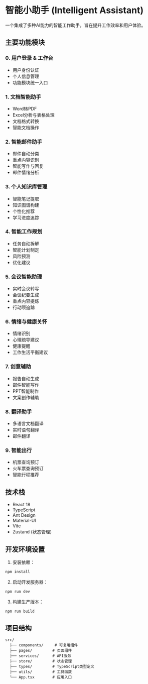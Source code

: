 # 智能小助手 (Intelligent Assistant)

一个集成了多种AI能力的智能工作助手，旨在提升工作效率和用户体验。

## 主要功能模块

### 0. 用户登录 & 工作台
- 用户身份认证
- 个人信息管理
- 功能模块统一入口

### 1. 文档智能助手
- Word转PDF
- Excel分析与表格处理
- 文档格式转换
- 智能文档操作

### 2. 智能邮件助手
- 邮件自动分类
- 重点内容识别
- 智能写作与回复
- 邮件情绪分析

### 3. 个人知识库管理
- 智能笔记提取
- 知识图谱构建
- 个性化推荐
- 学习进度追踪

### 4. 智能工作规划
- 任务自动拆解
- 智能计划制定
- 风险预测
- 优化建议

### 5. 会议智能助理
- 实时会议转写
- 会议纪要生成
- 重点内容提炼
- 行动项追踪

### 6. 情绪与健康关怀
- 情绪识别
- 心理疏导建议
- 健康提醒
- 工作生活平衡建议

### 7. 创意辅助
- 报告自动生成
- 邮件智能写作
- PPT智能制作
- 文案创作辅助

### 8. 翻译助手
- 多语言文档翻译
- 实时语句翻译
- 邮件翻译

### 9. 智能出行
- 机票查询预订
- 火车票查询预订
- 智能行程推荐

## 技术栈

- React 18
- TypeScript
- Ant Design
- Material-UI
- Vite
- Zustand (状态管理)

## 开发环境设置

1. 安装依赖：
```bash
npm install
```

2. 启动开发服务器：
```bash
npm run dev
```

3. 构建生产版本：
```bash
npm run build
```

## 项目结构

```
src/
  ├── components/     # 可复用组件
  ├── pages/         # 页面组件
  ├── services/      # API服务
  ├── store/         # 状态管理
  ├── types/         # TypeScript类型定义
  ├── utils/         # 工具函数
  └── App.tsx        # 应用入口
``` 